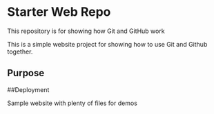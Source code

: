 # Starter Web Repo

This repository is for showing how Git and GitHub work

This is a simple website project for showing how to use Git and Github together.

## Purpose

##Deployment

Sample website with plenty of files for demos